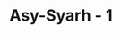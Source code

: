 ---
title: "Asy-Syarh - 1"
no: 1
arabic_no: ١
ayah: اَلَمْ نَشْرَحْ لَكَ صَدْرَكَۙ
translation: "Bukankah Kami telah melapangkan dadamu (Muhammad)?"
tafsir: "Dalam ayat ini dinyatakan bahwa Allah telah melapangkan dada Nabi Muhammad dan menyelamatkannya dari ketidaktahuan tentang syariat. Nabi juga dirisaukan akibat kebodohan dan keras kepala kaumnya. Mereka tidak mau mengikuti kebenaran, sedang Nabi saw selalu mencari jalan untuk melepaskan mereka dari lembah kebodohan, sehingga ia menemui jalan untuk itu dan menyelamatkan mereka dari kehancuran yang sedang mereka alami.\n\nMaksud dari ayat ini adalah Allah telah membersihkan jiwa Nabi saw dari segala macam perasaan cemas, sehingga dia tidak gelisah, susah, dan gusar. Nabi juga dijadikan selalu tenang dan percaya akan pertolongan dan bantuan Allah kepadanya. Nabi juga yakin bahwa Dia yang menugasinya sebagai rasul, sekali-kali tidak akan membantu musuh-musuhnya."
---